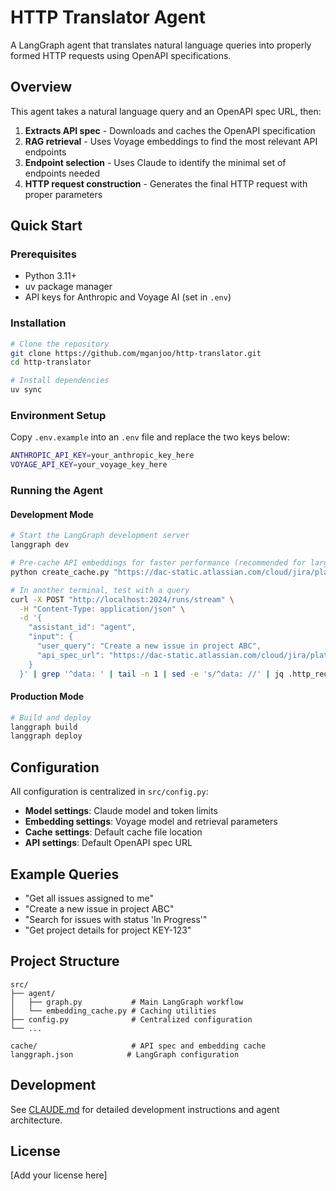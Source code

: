# HTTP Translator Agent

A LangGraph agent that translates natural language queries into properly formed HTTP requests using OpenAPI specifications.

## Overview

This agent takes a natural language query and an OpenAPI spec URL, then:

1. **Extracts API spec** - Downloads and caches the OpenAPI specification
2. **RAG retrieval** - Uses Voyage embeddings to find the most relevant API endpoints
3. **Endpoint selection** - Uses Claude to identify the minimal set of endpoints needed
4. **HTTP request construction** - Generates the final HTTP request with proper parameters

## Quick Start

### Prerequisites

- Python 3.11+
- uv package manager
- API keys for Anthropic and Voyage AI (set in `.env`)

### Installation

```bash
# Clone the repository
git clone https://github.com/mganjoo/http-translator.git
cd http-translator

# Install dependencies
uv sync
```

### Environment Setup

Copy `.env.example` into an `.env` file and replace the two keys below:

```bash
ANTHROPIC_API_KEY=your_anthropic_key_here
VOYAGE_API_KEY=your_voyage_key_here
```

### Running the Agent

#### Development Mode

```bash
# Start the LangGraph development server
langgraph dev

# Pre-cache API embeddings for faster performance (recommended for large APIs)
python create_cache.py "https://dac-static.atlassian.com/cloud/jira/platform/swagger-v3.v3.json?_v=1.7940.0-0.1323.0"

# In another terminal, test with a query
curl -X POST "http://localhost:2024/runs/stream" \
  -H "Content-Type: application/json" \
  -d '{
    "assistant_id": "agent",
    "input": {
      "user_query": "Create a new issue in project ABC",
      "api_spec_url": "https://dac-static.atlassian.com/cloud/jira/platform/swagger-v3.v3.json?_v=1.7940.0-0.1323.0"
    }
  }' | grep '^data: ' | tail -n 1 | sed -e 's/^data: //' | jq .http_request
```

#### Production Mode

```bash
# Build and deploy
langgraph build
langgraph deploy
```

## Configuration

All configuration is centralized in `src/config.py`:

- **Model settings**: Claude model and token limits
- **Embedding settings**: Voyage model and retrieval parameters
- **Cache settings**: Default cache file location
- **API settings**: Default OpenAPI spec URL

## Example Queries

- "Get all issues assigned to me"
- "Create a new issue in project ABC"
- "Search for issues with status 'In Progress'"
- "Get project details for project KEY-123"

## Project Structure

```
src/
├── agent/
│   ├── graph.py           # Main LangGraph workflow
│   └── embedding_cache.py # Caching utilities
├── config.py              # Centralized configuration
└── ...

cache/                     # API spec and embedding cache
langgraph.json            # LangGraph configuration
```

## Development

See [CLAUDE.md](CLAUDE.md) for detailed development instructions and agent architecture.

## License

[Add your license here]
